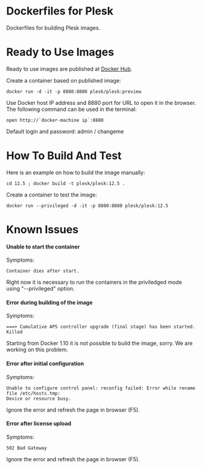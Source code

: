 # Dockerfiles for Plesk

Dockerfiles for building Plesk images.

# Ready to Use Images

Ready to use images are published at [Docker Hub](https://hub.docker.com/r/plesk/plesk/).

Create a container based on published image:

    docker run -d -it -p 8880:8880 plesk/plesk:preview

Use Docker host IP address and 8880 port for URL to open it in the browser. The following command can be used in the terminal:

    open http://`docker-machine ip`:8880
    
Default login and password: admin / changeme 

# How To Build And Test

Here is an example on how to build the image manually:

    cd 12.5 ; docker build -t plesk/plesk:12.5 .

Create a container to test the image:

    docker run --privileged -d -it -p 8880:8880 plesk/plesk:12.5

# Known Issues

#### Unable to start the container

Symptoms:

    Container dies after start.

Right now it is necessary to run the containers in the priviledged mode using "--privileged" option.

#### Error during building of the image

Symptoms:

    ===> Cumulative APS controller upgrade (final stage) has been started.
    Killed

Starting from Docker 1.10 it is not possible to build the image, sorry. We are working on this problem.

#### Error after initial configuration

Symptoms:

    Unable to configure control panel: reconfig failed: Error while rename file /etc/hosts.tmp:
    Device or resource busy.

Ignore the error and refresh the page in browser (F5).

#### Error after license upload

Symptoms:

    502 Bad Gateway

Ignore the error and refresh the page in browser (F5). 
